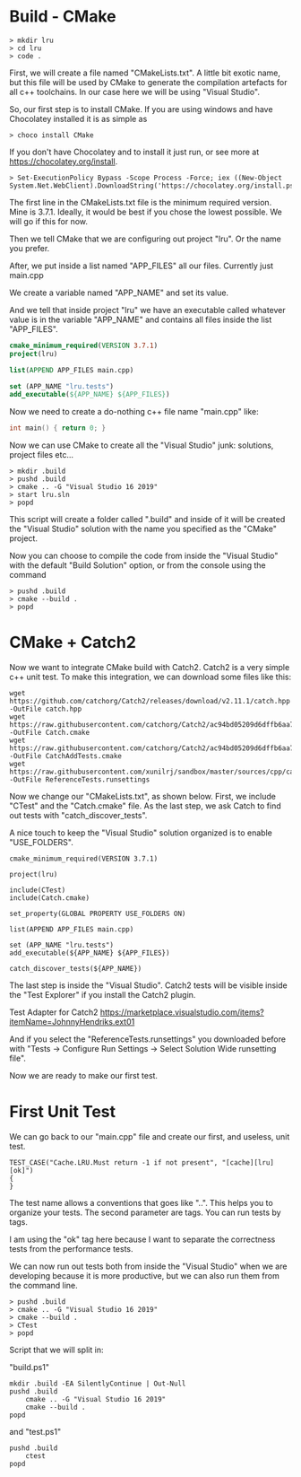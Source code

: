 # Build - CMake

```
> mkdir lru
> cd lru
> code .
```

First, we will create a file named "CMakeLists.txt". A little bit exotic name, but this file will be used by CMake to generate the compilation artefacts for all c++ toolchains. In our case here we will be using "Visual Studio".

So, our first step is to install CMake. If you are using windows and have Chocolatey installed it is as simple as 

```
> choco install CMake
```

If you don't have Chocolatey and to install it just run, or see more at https://chocolatey.org/install.

```
> Set-ExecutionPolicy Bypass -Scope Process -Force; iex ((New-Object System.Net.WebClient).DownloadString('https://chocolatey.org/install.ps1'))
```

The first line in the CMakeLists.txt file is the minimum required version. Mine is 3.7.1. Ideally, it would be best if you chose the lowest possible. We will go if this for now.

Then we tell CMake that we are configuring out project "lru". Or the name you prefer.

After, we put inside a list named "APP_FILES" all our files. Currently just main.cpp

We create a variable named "APP_NAME" and set its value.

And we tell that inside project "lru" we have an executable called whatever value is in the variable "APP_NAME" and contains all files inside the list "APP_FILES".

```CMake
cmake_minimum_required(VERSION 3.7.1)
project(lru)

list(APPEND APP_FILES main.cpp)

set (APP_NAME "lru.tests")
add_executable(${APP_NAME} ${APP_FILES})
```

Now we need to create a do-nothing c++ file name "main.cpp" like:

```c++
int main() { return 0; }
```
Now we can use CMake to create all the "Visual Studio" junk: solutions, project files etc...

```
> mkdir .build
> pushd .build
> cmake .. -G "Visual Studio 16 2019" 
> start lru.sln
> popd
```
This script will create a folder called ".build" and inside of it will be created the "Visual Studio" solution with the name you specified as the "CMake" project.

Now you can choose to compile the code from inside the 
"Visual Studio" with the default "Build Solution" option, or from the console using the command

```
> pushd .build
> cmake --build .
> popd
```
# CMake + Catch2

Now we want to integrate CMake build with Catch2. Catch2 is a very simple c++ unit test. To make this integration, we can download some files like this:

```
wget https://github.com/catchorg/Catch2/releases/download/v2.11.1/catch.hpp -OutFile catch.hpp
wget https://raw.githubusercontent.com/catchorg/Catch2/ac94bd05209d6dffb6aa7cb9750cfc45cbc4ac72/contrib/Catch.cmake -OutFile Catch.cmake
wget https://raw.githubusercontent.com/catchorg/Catch2/ac94bd05209d6dffb6aa7cb9750cfc45cbc4ac72/contrib/CatchAddTests.cmake -OutFile CatchAddTests.cmake
wget https://raw.githubusercontent.com/xunilrj/sandbox/master/sources/cpp/catch/ReferenceTests.runsettings -OutFile ReferenceTests.runsettings
```
Now we change our "CMakeLists.txt", as shown below. First, we include "CTest" and the "Catch.cmake" file. As the last step, we ask Catch to find out tests with "catch_discover_tests".

A nice touch to keep the "Visual Studio" solution organized is to enable "USE_FOLDERS".

```
cmake_minimum_required(VERSION 3.7.1)

project(lru)

include(CTest)
include(Catch.cmake)

set_property(GLOBAL PROPERTY USE_FOLDERS ON)

list(APPEND APP_FILES main.cpp)

set (APP_NAME "lru.tests")
add_executable(${APP_NAME} ${APP_FILES})

catch_discover_tests(${APP_NAME})
```

The last step is inside the "Visual Studio". Catch2 tests will be visible inside the "Test Explorer" if you install the Catch2 plugin. 

Test Adapter for Catch2
https://marketplace.visualstudio.com/items?itemName=JohnnyHendriks.ext01

And if you select the "ReferenceTests.runsettings" you downloaded before with "Tests -> Configure Run Settings -> Select Solution Wide runsetting file".

Now we are ready to make our first test.

# First Unit Test

We can go back to our "main.cpp" file and create our first, and useless, unit test.

````
TEST_CASE("Cache.LRU.Must return -1 if not present", "[cache][lru][ok]")
{   
}
```` 
The test name allows a conventions that goes like "<NAMESPACE>.<CLASS>.<TESTNAME>". This helps you to organize your tests. The second parameter are tags. You can run tests by tags.

I am using the "ok" tag here because I want to separate the correctness tests from the performance tests.

We can now run out tests both from inside the "Visual Studio" when we are developing because it is more productive, but we can also run them from the command line. 

```
> pushd .build
> cmake .. -G "Visual Studio 16 2019" 
> cmake --build .
> CTest
> popd
```
Script that we will split in:

"build.ps1"
```
mkdir .build -EA SilentlyContinue | Out-Null
pushd .build
    cmake .. -G "Visual Studio 16 2019"
    cmake --build .
popd
```
and "test.ps1"
```
pushd .build
    ctest
popd
```